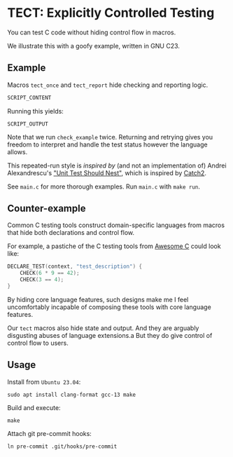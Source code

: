 # TECT: Explicitly Controlled Testing

You can test C code without hiding control flow in macros.

We illustrate this with a goofy example, written in GNU C23.

## Example

Macros `tect_once` and `tect_report` hide checking and reporting logic.

```c
SCRIPT_CONTENT
```

Running this yields:

```text
SCRIPT_OUTPUT
```

Note that we run `check_example` twice.
Returning and retrying gives you freedom to interpret and handle the test
status however the language allows.

This repeated-run style is _inspired by_ (and not an implementation of)
Andrei Alexandrescu's
["Unit Test Should Nest"](https://youtu.be/trGJsOcA4hY?t=2887),
which is inspired by
[Catch2](https://github.com/catchorg/Catch2).

See `main.c` for more thorough examples. Run `main.c` with `make run`.

## Counter-example

Common C testing tools construct domain-specific languages from macros
that hide both declarations and control flow.

For example, a pastiche of the C testing tools from
[Awesome C](https://github.com/oz123/awesome-c#testing)
could look like:

```c
DECLARE_TEST(context, "test_description") {
    CHECK(6 * 9 == 42);
    CHECK(3 == 4);
}

```

By hiding core language features, such designs make me I feel uncomfortably
incapable of composing these tools with core language features.

Our `tect` macros also hide state and output.
And they are arguably disgusting abuses of language extensions.a
But they do give control of control flow to users.

## Usage

Install from `Ubuntu 23.04`:

```shell
sudo apt install clang-format gcc-13 make

```

Build and execute:

```shell
make

```

Attach git pre-commit hooks:

```shell
ln pre-commit .git/hooks/pre-commit

```
